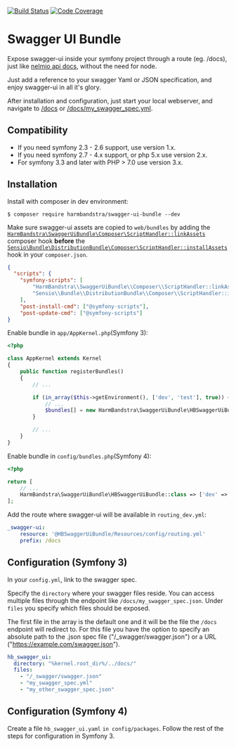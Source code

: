 [![Build Status](https://travis-ci.org/harmbandstra/swagger-ui-bundle.svg?branch=master)](https://travis-ci.org/harmbandstra/swagger-ui-bundle)
[![Code Coverage](https://scrutinizer-ci.com/g/harmbandstra/swagger-ui-bundle/badges/coverage.png?b=master)](https://scrutinizer-ci.com/g/harmbandstra/swagger-ui-bundle/?branch=master)

# Swagger UI Bundle

Expose swagger-ui inside your symfony project through a route (eg. /docs), just like [nelmio api docs](https://github.com/nelmio/NelmioApiDocBundle), without the need for node.

Just add a reference to your swagger Yaml or JSON specification, and enjoy swagger-ui in all it's glory.

After installation and configuration, just start your local webserver, and navigate to [/docs](http://127.0.0.1:8000/docs) or [/docs/my_swagger_spec.yml](http://127.0.0.1:8000/docs/my_swagger_spec.yml).

## Compatibility

* If you need symfony 2.3 - 2.6 support, use version 1.x.
* If you need symfony 2.7 - 4.x support, or php 5.x use version 2.x.
* For symfony 3.3 and later with PHP > 7.0 use version 3.x.

## Installation

Install with composer in dev environment:

`$ composer require harmbandstra/swagger-ui-bundle --dev`

Make sure swagger-ui assets are copied to `web/bundles` by adding the [`HarmBandstra\SwaggerUiBundle\Composer\ScriptHandler::linkAssets`](src/Composer/ScriptHandler#L13) composer hook **before** the [`Sensio\Bundle\DistributionBundle\Composer\ScriptHandler::installAssets`](https://github.com/sensiolabs/SensioDistributionBundle/blob/master/Composer/ScriptHandler.php#L158) hook in your `composer.json`.

```json
{
  "scripts": {
    "symfony-scripts": [
        "HarmBandstra\\SwaggerUiBundle\\Composer\\ScriptHandler::linkAssets",
        "Sensio\\Bundle\\DistributionBundle\\Composer\\ScriptHandler::installAssets"
    ],
    "post-install-cmd": ["@symfony-scripts"],
    "post-update-cmd": ["@symfony-scripts"]
}
```

Enable bundle in `app/AppKernel.php`(Symfony 3):

```php
<?php

class AppKernel extends Kernel
{
    public function registerBundles()
    {
        // ...

        if (in_array($this->getEnvironment(), ['dev', 'test'], true)) {
            // ...
            $bundles[] = new HarmBandstra\SwaggerUiBundle\HBSwaggerUiBundle();
        }

        // ...
    }
}
```

Enable bundle in `config/bundles.php`(Symfony 4):
```php
<?php

return [
    // ...
    HarmBandstra\SwaggerUiBundle\HBSwaggerUiBundle::class => ['dev' => true]
];
```
Add the route where swagger-ui will be available in `routing_dev.yml`:

```yml
_swagger-ui:
    resource: '@HBSwaggerUiBundle/Resources/config/routing.yml'
    prefix: /docs
```

## Configuration (Symfony 3)

In your `config.yml`, link to the swagger spec.

Specify the `directory` where your swagger files reside. You can access multiple files through the endpoint like `/docs/my_swagger_spec.json`.
Under `files` you specify which files should be exposed.

The first file in the array is the default one and it will be the file the `/docs` endpoint will redirect to. For this file you have the option to specify an absolute path to the .json spec file ("/_swagger/swagger.json") or a URL ("https://example.com/swagger.json").

```yaml
hb_swagger_ui:
  directory: "%kernel.root_dir%/../docs/"
  files:
    - "/_swagger/swagger.json"
    - "my_swagger_spec.yml"
    - "my_other_swagger_spec.json"
```

## Configuration (Symfony 4)

Create a file `hb_swagger_ui.yaml` `in config/packages`. Follow the rest of the steps for configuration in Symfony 3.

